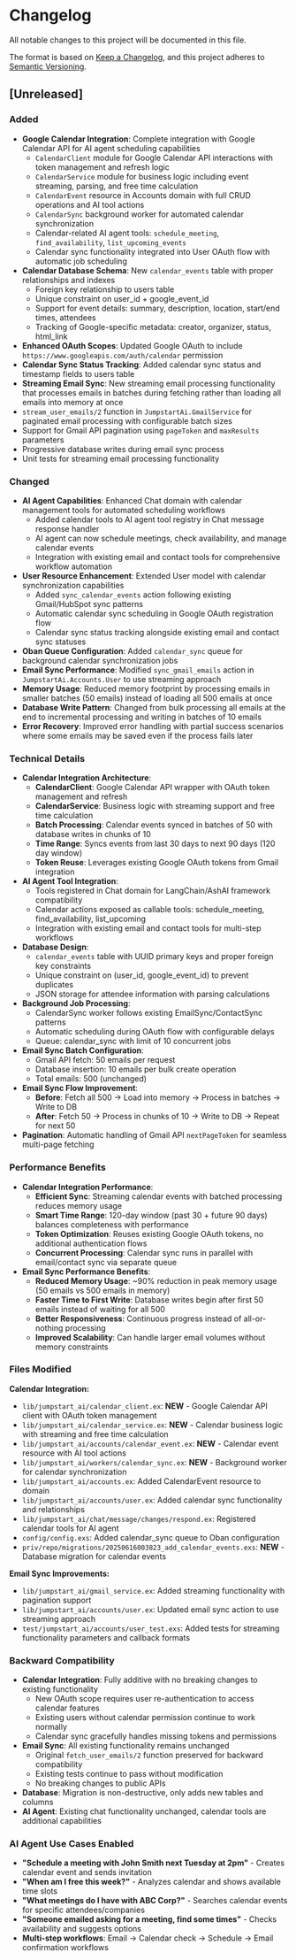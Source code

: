 # Changelog

All notable changes to this project will be documented in this file.

The format is based on [Keep a Changelog](https://keepachangelog.com/en/1.0.0/),
and this project adheres to [Semantic Versioning](https://semver.org/spec/v2.0.0.html).

## [Unreleased]

### Added
- **Google Calendar Integration**: Complete integration with Google Calendar API for AI agent scheduling capabilities
  - `CalendarClient` module for Google Calendar API interactions with token management and refresh logic
  - `CalendarService` module for business logic including event streaming, parsing, and free time calculation
  - `CalendarEvent` resource in Accounts domain with full CRUD operations and AI tool actions
  - `CalendarSync` background worker for automated calendar synchronization
  - Calendar-related AI agent tools: `schedule_meeting`, `find_availability`, `list_upcoming_events`
  - Calendar sync functionality integrated into User OAuth flow with automatic job scheduling
- **Calendar Database Schema**: New `calendar_events` table with proper relationships and indexes
  - Foreign key relationship to users table
  - Unique constraint on user_id + google_event_id
  - Support for event details: summary, description, location, start/end times, attendees
  - Tracking of Google-specific metadata: creator, organizer, status, html_link
- **Enhanced OAuth Scopes**: Updated Google OAuth to include `https://www.googleapis.com/auth/calendar` permission
- **Calendar Sync Status Tracking**: Added calendar sync status and timestamp fields to users table
- **Streaming Email Sync**: New streaming email processing functionality that processes emails in batches during fetching rather than loading all emails into memory at once
- `stream_user_emails/2` function in `JumpstartAi.GmailService` for paginated email processing with configurable batch sizes
- Support for Gmail API pagination using `pageToken` and `maxResults` parameters
- Progressive database writes during email sync process
- Unit tests for streaming email processing functionality

### Changed
- **AI Agent Capabilities**: Enhanced Chat domain with calendar management tools for automated scheduling workflows
  - Added calendar tools to AI agent tool registry in Chat message response handler
  - AI agent can now schedule meetings, check availability, and manage calendar events
  - Integration with existing email and contact tools for comprehensive workflow automation
- **User Resource Enhancement**: Extended User model with calendar synchronization capabilities
  - Added `sync_calendar_events` action following existing Gmail/HubSpot sync patterns
  - Automatic calendar sync scheduling in Google OAuth registration flow
  - Calendar sync status tracking alongside existing email and contact sync statuses
- **Oban Queue Configuration**: Added `calendar_sync` queue for background calendar synchronization jobs
- **Email Sync Performance**: Modified `sync_gmail_emails` action in `JumpstartAi.Accounts.User` to use streaming approach
- **Memory Usage**: Reduced memory footprint by processing emails in smaller batches (50 emails) instead of loading all 500 emails at once
- **Database Write Pattern**: Changed from bulk processing all emails at the end to incremental processing and writing in batches of 10 emails
- **Error Recovery**: Improved error handling with partial success scenarios where some emails may be saved even if the process fails later

### Technical Details
- **Calendar Integration Architecture**:
  - **CalendarClient**: Google Calendar API wrapper with OAuth token management and refresh
  - **CalendarService**: Business logic with streaming support and free time calculation
  - **Batch Processing**: Calendar events synced in batches of 50 with database writes in chunks of 10
  - **Time Range**: Syncs events from last 30 days to next 90 days (120 day window)
  - **Token Reuse**: Leverages existing Google OAuth tokens from Gmail integration
- **AI Agent Tool Integration**:
  - Tools registered in Chat domain for LangChain/AshAI framework compatibility
  - Calendar actions exposed as callable tools: schedule_meeting, find_availability, list_upcoming
  - Integration with existing email and contact tools for multi-step workflows
- **Database Design**:
  - `calendar_events` table with UUID primary keys and proper foreign key constraints
  - Unique constraint on (user_id, google_event_id) to prevent duplicates
  - JSON storage for attendee information with parsing calculations
- **Background Job Processing**:
  - CalendarSync worker follows existing EmailSync/ContactSync patterns
  - Automatic scheduling during OAuth flow with configurable delays
  - Queue: calendar_sync with limit of 10 concurrent jobs
- **Email Sync Batch Configuration**: 
  - Gmail API fetch: 50 emails per request
  - Database insertion: 10 emails per bulk create operation
  - Total emails: 500 (unchanged)
- **Email Sync Flow Improvement**:
  - **Before**: Fetch all 500 → Load into memory → Process in batches → Write to DB
  - **After**: Fetch 50 → Process in chunks of 10 → Write to DB → Repeat for next 50
- **Pagination**: Automatic handling of Gmail API `nextPageToken` for seamless multi-page fetching

### Performance Benefits
- **Calendar Integration Performance**:
  - **Efficient Sync**: Streaming calendar events with batched processing reduces memory usage
  - **Smart Time Range**: 120-day window (past 30 + future 90 days) balances completeness with performance  
  - **Token Optimization**: Reuses existing Google OAuth tokens, no additional authentication flows
  - **Concurrent Processing**: Calendar sync runs in parallel with email/contact sync via separate queue
- **Email Sync Performance Benefits**:
  - **Reduced Memory Usage**: ~90% reduction in peak memory usage (50 emails vs 500 emails in memory)
  - **Faster Time to First Write**: Database writes begin after first 50 emails instead of waiting for all 500
  - **Better Responsiveness**: Continuous progress instead of all-or-nothing processing
  - **Improved Scalability**: Can handle larger email volumes without memory constraints

### Files Modified
**Calendar Integration:**
- `lib/jumpstart_ai/calendar_client.ex`: **NEW** - Google Calendar API client with OAuth token management
- `lib/jumpstart_ai/calendar_service.ex`: **NEW** - Calendar business logic with streaming and free time calculation  
- `lib/jumpstart_ai/accounts/calendar_event.ex`: **NEW** - Calendar event resource with AI tool actions
- `lib/jumpstart_ai/workers/calendar_sync.ex`: **NEW** - Background worker for calendar synchronization
- `lib/jumpstart_ai/accounts.ex`: Added CalendarEvent resource to domain
- `lib/jumpstart_ai/accounts/user.ex`: Added calendar sync functionality and relationships
- `lib/jumpstart_ai/chat/message/changes/respond.ex`: Registered calendar tools for AI agent
- `config/config.exs`: Added calendar_sync queue to Oban configuration
- `priv/repo/migrations/20250616003823_add_calendar_events.exs`: **NEW** - Database migration for calendar events

**Email Sync Improvements:**
- `lib/jumpstart_ai/gmail_service.ex`: Added streaming functionality with pagination support
- `lib/jumpstart_ai/accounts/user.ex`: Updated email sync action to use streaming approach  
- `test/jumpstart_ai/accounts/user_test.exs`: Added tests for streaming functionality parameters and callback formats

### Backward Compatibility
- **Calendar Integration**: Fully additive with no breaking changes to existing functionality
  - New OAuth scope requires user re-authentication to access calendar features
  - Existing users without calendar permission continue to work normally
  - Calendar sync gracefully handles missing tokens and permissions
- **Email Sync**: All existing functionality remains unchanged
  - Original `fetch_user_emails/2` function preserved for backward compatibility
  - Existing tests continue to pass without modification
  - No breaking changes to public APIs
- **Database**: Migration is non-destructive, only adds new tables and columns
- **AI Agent**: Existing chat functionality unchanged, calendar tools are additional capabilities

### AI Agent Use Cases Enabled
- **"Schedule a meeting with John Smith next Tuesday at 2pm"** - Creates calendar event and sends invitation
- **"When am I free this week?"** - Analyzes calendar and shows available time slots
- **"What meetings do I have with ABC Corp?"** - Searches calendar events for specific attendees/companies
- **"Someone emailed asking for a meeting, find some times"** - Checks availability and suggests options
- **Multi-step workflows**: Email → Calendar check → Schedule → Email confirmation workflows